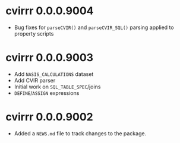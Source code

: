 # cvirrr 0.0.0.9004
* Bug fixes for `parseCVIR()` and `parseCVIR_SQL()` parsing applied to property scripts

# cvirrr 0.0.0.9003
* Add `NASIS_CALCULATIONS` dataset
* Add CVIR parser
* Initial work on `SQL_TABLE_SPEC`/joins
* `DEFINE`/`ASSIGN` expressions

# cvirrr 0.0.0.9002

* Added a `NEWS.md` file to track changes to the package.
